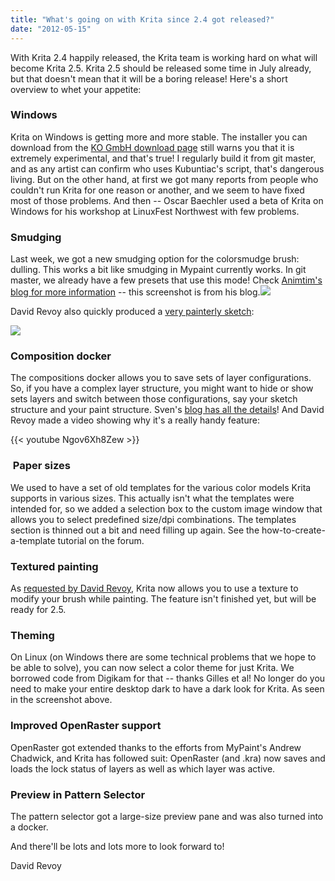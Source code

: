 ```yaml
---
title: "What's going on with Krita since 2.4 got released?"
date: "2012-05-15"
---
```


With Krita 2.4 happily released, the Krita team is working hard on what will become Krita 2.5. Krita 2.5 should be released some time in July already, but that doesn't mean that it will be a boring release! Here's a short overview to whet your appetite:

### Windows

Krita on Windows is getting more and more stable. The installer you can download from the [KO GmbH download page](http://www.kogmbh.com/download.html) still warns you that it is extremely experimental, and that's true! I regularly build it from git master, and as any artist can confirm who uses Kubuntiac's script, that's dangerous living. But on the other hand, at first we got many reports from people who couldn't run Krita for one reason or another, and we seem to have fixed most of those problems. And then -- Oscar Baechler used a beta of Krita on Windows for his workshop at LinuxFest Northwest with few problems.

### Smudging

Last week, we got a new smudging option for the colorsmudge brush: dulling. This works a bit like smudging in Mypaint currently works. In git master, we already have a few presets that use this mode! Check [Animtim's blog for more information](http://timotheegiet.com/blog/floss/new-brush-engine-mode-in-krita-blend-like-in-mypaint.html) -- this screenshot is from his blog.![](../images/dullmodescreenshot.png)

David Revoy also quickly produced a [very painterly sketch](https://twitter.com/#!/davidrevoy/status/202123206126088192):

![](../images/david_revoy_painterly_sketch_with_dulling_mode.jpg)

### Composition docker

The compositions docker allows you to save sets of layer configurations. So, if you have a complex layer structure, you might want to hide or show sets layers and switch between those configurations, say your sketch structure and your paint structure. Sven's [blog has all the details](http://slangkamp.wordpress.com/2012/05/09/krita-compositions-docker/)! And David Revoy made a video showing why it's a really handy feature:

{{< youtube Ngov6Xh8Zew >}}

###  Paper sizes

We used to have a set of old templates for the various color models Krita supports in various sizes. This actually isn't what the templates were intended for, so we added a selection box to the custom image window that allows you to select predefined size/dpi combinations. The templates section is thinned out a bit and need filling up again. See the how-to-create-a-template tutorial on the forum.

### Textured painting

As [requested by David Revoy](http://www.davidrevoy.com/article107/textured-brush-in-floss-digital-painting), Krita now allows you to use a texture to modify your brush while painting. The feature isn't finished yet, but will be ready for 2.5.

### Theming

On Linux (on Windows there are some technical problems that we hope to be able to solve), you can now select a color theme for just Krita. We borrowed code from Digikam for that -- thanks Gilles et al! No longer do you need to make your entire desktop dark to have a dark look for Krita. As seen in the screenshot above.

### Improved OpenRaster support

OpenRaster got extended thanks to the efforts from MyPaint's Andrew Chadwick, and Krita has followed suit: OpenRaster (and .kra) now saves and loads the lock status of layers as well as which layer was active.

### Preview in Pattern Selector

The pattern selector got a large-size preview pane and was also turned into a docker.

And there'll be lots and lots more to look forward to!

David Revoy
